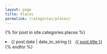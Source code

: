 ```yaml
---
layout: page
title: Places
permalink: /categories/places/
---
```


{% for post in site.categories.places %}
 <li><span>{{ post.date | date_to_string }}</span> &nbsp; <a href="{{ post.url | relative_url}}">{{ post.title }}</a></li>
{% endfor %}
